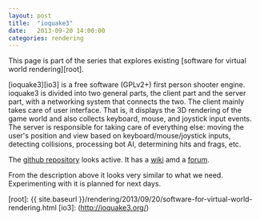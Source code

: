 ```yaml
---
layout: post
title:  "ioquake3"
date:   2013-09-20 14:00:00
categories: rendering
---
```


This page is part of the series that explores existing
[software for virtual world rendering][root].

[ioquake3][io3] is a free software (GPLv2+) first person shooter engine. 
ioquake3 is divided into two general parts, the client part and 
the server part, with a networking system that connects the two. 
The client mainly takes care of user interface. That is, it displays 
the 3D rendering of the game world and also collects keyboard, mouse, 
and joystick input events. The server is responsible for taking care of 
everything else: moving the user's position and view based on 
keyboard/mouse/joystick inputs, detecting collisions, processing 
bot AI, determining hits and frags, etc. 

The [github repository](https://github.com/ioquake/ioq3/) looks active.
It has a [wiki](http://wiki.ioquake3.org/) amd a 
[forum](http://www.ioquake.org/forums/).

From the description above it looks very similar to what we need.
Experimenting with it is planned for next days.

[root]: {{ site.baseurl }}/rendering/2013/09/20/software-for-virtual-world-rendering.html
[io3]: (http://ioquake3.org/)
